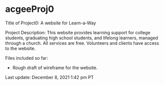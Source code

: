 # acgeeProj0
Title of Project0:  A website for Learn-a-Way

Project Description:
This website provides learning support for college students, graduating high school students, and lifelong learners, managed through a church.
All services are free.
Volunteers and clients have access to the website. 

Files included so far:
* Rough draft of wireframe for the website.


Last update:  December 8, 2021  1:42 pm PT
